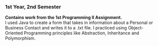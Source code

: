 ### 1st Year, 2nd Semester
**Contains work from the 1st Programming II Assignment.**<br>
I used Java to create a form that takes in information about a Personal or Business Contact and writes it to a .txt file. I practiced using Object-Oriented Programming principles like Abstraction, Inheritance and Polymorphism.
